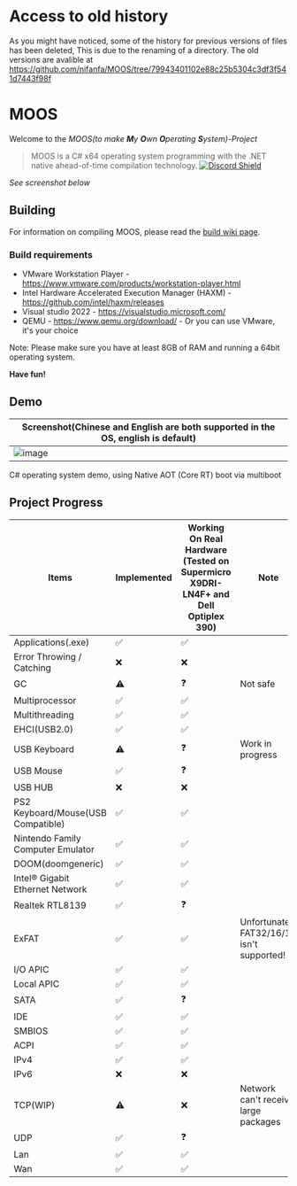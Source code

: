 # Access to old history
As you might have noticed, some of the history for previous versions of files has been deleted, This is due to the renaming of a directory. The old versions are avalible at https://github.com/nifanfa/MOOS/tree/79943401102e88c25b5304c3df3f541d7443f98f

# MOOS  
Welcome to the *MOOS(to make **M**y **O**wn **O**perating **S**ystem)-Project*
> MOOS is a C# x64 operating system programming with the .NET native ahead-of-time compilation technology.
[![Discord Shield](https://discordapp.com/api/guilds/987075686256762890/widget.png?style=shield)](https://discord.gg/uJstXbx8Pt)

*See screenshot below*

## Building
For information on compiling MOOS, please read the [build wiki page](https://github.com/nifanfa/MOOS/wiki/How-do-you-build-or-compile-MOOS).

### Build requirements
- VMware Workstation Player - https://www.vmware.com/products/workstation-player.html
- Intel Hardware Accelerated Execution Manager (HAXM) - https://github.com/intel/haxm/releases
- Visual studio 2022 - https://visualstudio.microsoft.com/
- QEMU - https://www.qemu.org/download/ - Or you can use VMware, it's your choice

Note: Please make sure you have at least 8GB of RAM and running a 64bit operating system.

**Have fun!**

## Demo
| Screenshot(Chinese and English are both supported in the OS, english is default) |
| ------ |
| ![image](Screenshot1.png) |
C# operating system demo, using Native AOT (Core RT) boot via multiboot  

## Project Progress

| Items | Implemented | Working On Real Hardware (Tested on Supermicro X9DRI-LN4F+ and Dell Optiplex 390) | Note |
| ----- | ----------- | ----------------------------------------------------------- | ----- |
| Applications(.exe) | ✅ | ✅ |
| Error Throwing / Catching | ❌ | ❌ | 
| GC | ⚠️ | ❓ | Not safe |
| Multiprocessor | ✅ | ✅ |
| Multithreading | ✅ | ✅ |
| EHCI(USB2.0) | ✅ | ✅ |
| USB Keyboard | ⚠️ | ❓ | Work in progress |
| USB Mouse | ✅ | ❓ |
| USB HUB | ❌ | ❌ |
| PS2 Keyboard/Mouse(USB Compatible) | ✅ | ✅ |
| Nintendo Family Computer Emulator | ✅ | ✅ |
| DOOM(doomgeneric) | ✅ | ✅ |
| Intel® Gigabit Ethernet Network | ✅ | ✅ |
| Realtek RTL8139 | ✅ | ❓ |
| ExFAT | ✅ | ✅ | Unfortunately FAT32/16/12 isn't supported! |
| I/O APIC | ✅ | ✅ |
| Local APIC | ✅ | ✅ |
| SATA | ✅ | ❓ |
| IDE | ✅ | ✅ |
| SMBIOS | ✅ | ✅ |
| ACPI | ✅ | ✅ |
| IPv4 | ✅ | ✅ |
| IPv6 | ❌ | ❌ |
| TCP(WIP) | ⚠️ | ❌ | Network can't receive large packages  |
| UDP | ✅ | ❓ |
| Lan | ✅ | ✅ |
| Wan | ✅ | ✅ |